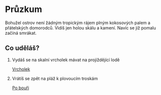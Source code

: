 # Průzkum

Bohužel ostrov není žádným tropickým rájem plným kokosových palem a přátelských domorodců. Vidíš jen holou skálu a kamení. Navíc se již pomalu začíná smrákat.

## Co uděláš?

1. Vydáš se na skalní vrcholek mávat na projíždějící lodě

   [Vrcholek](vrcholek.md)

1. Vrátíš se zpět na pláž k plovoucím troskám

   [Po bouři](plaz/po-bouri.md)
